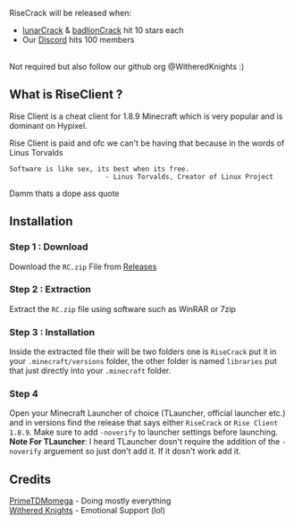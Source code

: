 RiseCrack will be released when:
 - [lunarCrack](https://github.com/WitheredKnights/lunarCrack/) & [badlionCrack](https://github.com/WitheredKnights/badlionCrack/) hit 10 stars each
 - Our [Discord](https://discord.gg/n4pYK7Bwhu) hits 100 members
<br>
Not required but also follow our github org @WitheredKnights :)


## What is RiseClient ?
Rise Client is a cheat client for 1.8.9 Minecraft which is very popular and is dominant on Hypixel.

Rise Client is paid and ofc we can't be having that because in the words of Linus Torvalds
```
Software is like sex, its best when its free.
                        - Linus Torvalds, Creator of Linux Project
```
Damm thats a dope ass quote

## Installation 

### Step 1 : Download
 Download the `RC.zip` File from [Releases](https://github.com/PrimeTDMomega/riseCrack/releases/tag/1.0.0/)
 ### Step 2 : Extraction
 Extract the `RC.zip` file using software such as WinRAR or 7zip
 ### Step 3 : Installation
 Inside the extracted file their will be two folders one is `RiseCrack` put it in your `.minecraft/versions` folder, the other folder is named `libraries` put that just directly into your `.minecraft` folder.
 ### Step 4
 Open your Minecraft Launcher of choice (TLauncher, official launcher etc.) and in versions find the release that says either `RiseCrack` or `Rise Client 1.8.9`. Make sure to add `-noverify` to launcher settings before launching.
<br>
**Note For TLauncher**: I heard TLauncher dosn't require the addition of the `-noverify` arguement so just don't add it. If it dosn't work add it.


## Credits
[PrimeTDMomega](https://github.com/PrimeTDMomega/) - Doing mostly everything
<br>
[Withered Knights](https://dsc.gg/witheredknights) - Emotional Support (lol)
